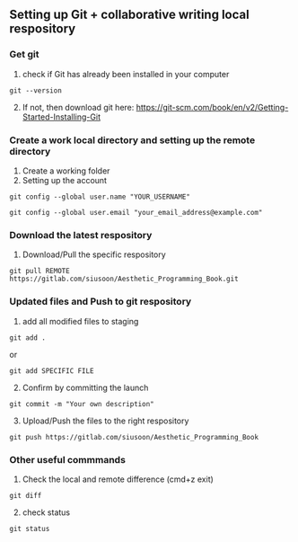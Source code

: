 ## Setting up Git + collaborative writing local respository
### Get git
1. check if Git has already been installed in your computer
```
git --version
```
2. If not, then download git here: https://git-scm.com/book/en/v2/Getting-Started-Installing-Git

### Create a work local directory and setting up the remote directory
1. Create a working folder
2. Setting up the account
```
git config --global user.name "YOUR_USERNAME"
```
```
git config --global user.email "your_email_address@example.com"
```

### Download the latest respository
1. Download/Pull the specific respository
```
git pull REMOTE https://gitlab.com/siusoon/Aesthetic_Programming_Book.git
```

### Updated files and Push to git respository
1. add all modified files to staging
```
git add .
```
or
```
git add SPECIFIC FILE
```
2. Confirm by committing the launch
```
git commit -m "Your own description"
```
3. Upload/Push the files to the right respository
```
git push https://gitlab.com/siusoon/Aesthetic_Programming_Book
```

### Other useful commmands
1. Check the local and remote difference (cmd+z exit)
```
git diff
```
2. check status
```
git status
```
